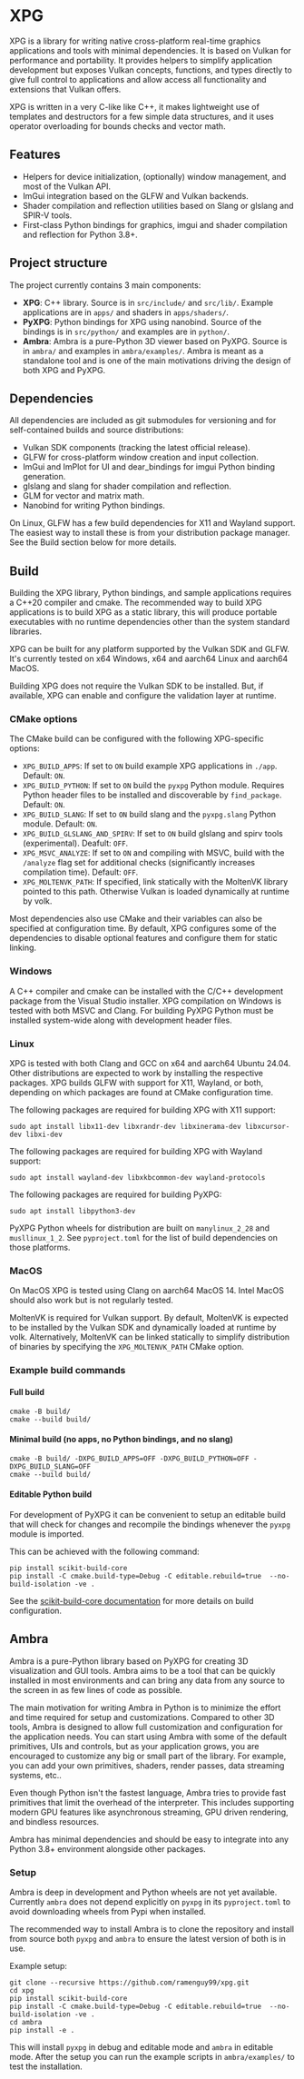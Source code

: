 # XPG

XPG is a library for writing native cross-platform real-time graphics
applications and tools with minimal dependencies. It is based on Vulkan for
performance and portability. It provides helpers to simplify application
development but exposes Vulkan concepts, functions, and types directly to give
full control to applications and allow access all functionality and extensions
that Vulkan offers.

XPG is written in a very C-like like C++, it makes lightweight use of templates
and destructors for a few simple data structures, and it uses operator
overloading for bounds checks and vector math.

## Features

- Helpers for device initialization, (optionally) window management, and most of
  the Vulkan API.
- ImGui integration based on the GLFW and Vulkan backends.
- Shader compilation and reflection utilities based on Slang or glslang and
  SPIR-V tools.
- First-class Python bindings for graphics, imgui and shader compilation
  and reflection for Python 3.8+.

## Project structure

The project currently contains 3 main components:

- **XPG**: C++ library. Source is in `src/include/` and `src/lib/`. Example
  applications are in `apps/` and shaders in `apps/shaders/`.
- **PyXPG**: Python bindings for XPG using nanobind. Source of the bindings is
  in `src/python/` and examples are in `python/`.
- **Ambra**: Ambra is a pure-Python 3D viewer based on PyXPG. Source is in
  `ambra/` and examples in `ambra/examples/`. Ambra is meant as a standalone
  tool and is one of the main motivations driving the design of both XPG and
  PyXPG.

## Dependencies

All dependencies are included as git submodules for versioning and for
self-contained builds and source distributions:

- Vulkan SDK components (tracking the latest official release).
- GLFW for cross-platform window creation and input collection.
- ImGui and ImPlot for UI and dear_bindings for imgui Python binding generation.
- glslang and slang for shader compilation and reflection.
- GLM for vector and matrix math.
- Nanobind for writing Python bindings.

On Linux, GLFW has a few build dependencies for X11 and Wayland support.
The easiest way to install these is from your distribution package manager. See
the Build section below for more details.

## Build

Building the XPG library, Python bindings, and sample applications requires a
C++20 compiler and cmake. The recommended way to build XPG applications is to
build XPG as a static library, this will produce portable executables with no
runtime dependencies other than the system standard libraries.

XPG can be built for any platform supported by the Vulkan SDK and
GLFW. It's currently tested on x64 Windows, x64 and aarch64 Linux and aarch64
MacOS.

Building XPG does not require the Vulkan SDK to be installed. But, if available,
XPG can enable and configure the validation layer at runtime.

### CMake options

The CMake build can be configured with the following XPG-specific options:

- `XPG_BUILD_APPS`: If set to `ON` build example XPG applications in `./app`.
  Default: `ON`.
- `XPG_BUILD_PYTHON`: If set to `ON` build the `pyxpg` Python module.
  Requires Python header files to be installed and discoverable by
  `find_package`. Default: `ON`.
- `XPG_BUILD_SLANG`: If set to `ON` build slang and the `pyxpg.slang` Python
  module. Default: `ON`.
- `XPG_BUILD_GLSLANG_AND_SPIRV`: If set to `ON` build glslang and spirv tools
  (experimental). Deafult: `OFF`.
- `XPG_MSVC_ANALYZE`: If set to `ON` and compiling with MSVC, build with the
  `/analyze` flag set for additional checks (significantly increases
  compilation time). Default: `OFF`.
- `XPG_MOLTENVK_PATH`: If specified, link statically with the MoltenVK library
  pointed to this path. Otherwise Vulkan is loaded dynamically at runtime by
  volk.

Most dependencies also use CMake and their variables can also be specified at
configuration time. By default, XPG configures some of the dependencies to
disable optional features and configure them for static linking.

### Windows

A C++ compiler and cmake can be installed with the C/C++ development package
from the Visual Studio installer. XPG compilation on Windows is tested with both
MSVC and Clang.  For building PyXPG Python must be installed system-wide along
with development header files.

### Linux

XPG is tested with both Clang and GCC on x64 and aarch64 Ubuntu 24.04. Other
distributions are expected to work by installing the respective packages.
XPG builds GLFW with support for X11, Wayland, or both, depending on which
packages are found at CMake configuration time.

The following packages are required for building XPG with X11 support:
```
sudo apt install libx11-dev libxrandr-dev libxinerama-dev libxcursor-dev libxi-dev
```

The following packages are required for building XPG with Wayland support:
```
sudo apt install wayland-dev libxkbcommon-dev wayland-protocols
```

The following packages are required for building PyXPG:
```
sudo apt install libpython3-dev
```

PyXPG Python wheels for distribution are built on `manylinux_2_28` and
`musllinux_1_2`. See `pyproject.toml` for the list of build dependencies on
those platforms.

### MacOS

On MacOS XPG is tested using Clang on aarch64 MacOS 14. Intel MacOS should
also work but is not regularly tested.

MoltenVK is required for Vulkan support. By default, MoltenVK is expected to be
installed by the Vulkan SDK and dynamically loaded at runtime by volk.
Alternatively, MoltenVK can be linked statically to simplify distribution of
binaries by specifying the `XPG_MOLTENVK_PATH` CMake option.

### Example build commands

#### Full build

```
cmake -B build/
cmake --build build/
```

#### Minimal build (no apps, no Python bindings, and no slang)

```
cmake -B build/ -DXPG_BUILD_APPS=OFF -DXPG_BUILD_PYTHON=OFF -DXPG_BUILD_SLANG=OFF
cmake --build build/
```

#### Editable Python build

For development of PyXPG it can be convenient to setup an editable build that
will check for changes and recompile the bindings whenever the `pyxpg` module is
imported.

This can be achieved with the following command:
```
pip install scikit-build-core
pip install -C cmake.build-type=Debug -C editable.rebuild=true  --no-build-isolation -ve .
```

See the [scikit-build-core documentation](https://scikit-build-core.readthedocs.io/en/latest/configuration/index.html#configuration)
for more details on build configuration.

## Ambra

Ambra is a pure-Python library based on PyXPG for creating 3D visualization and
GUI tools. Ambra aims to be a tool that can be quickly installed in most
environments and can bring any data from any source to the screen in as few
lines of code as possible.

The main motivation for writing Ambra in Python is to minimize the effort and
time required for setup and customizations. Compared to other 3D tools, Ambra is
designed to allow full customization and configuration for the application
needs. You can start using Ambra with some of the default primitives, UIs and
controls, but as your application grows, you are encouraged to customize any big
or small part of the library. For example, you can add your own primitives,
shaders, render passes, data streaming systems, etc..

Even though Python isn't the fastest language, Ambra tries to provide fast
primitives that limit the overhead of the interpreter. This includes supporting
modern GPU features like asynchronous streaming, GPU driven rendering, and
bindless resources.

Ambra has minimal dependencies and should be easy to integrate into any Python
3.8+ environment alongside other packages.

### Setup

Ambra is deep in development and Python wheels are not yet available. Currently
`ambra` does not depend explicitly on `pyxpg` in its `pyproject.toml` to avoid
downloading wheels from Pypi when installed.

The recommended way to install Ambra is to clone the repository and install from
source both `pyxpg` and `ambra` to ensure the latest version of both is in use.

Example setup:
```
git clone --recursive https://github.com/ramenguy99/xpg.git
cd xpg
pip install scikit-build-core
pip install -C cmake.build-type=Debug -C editable.rebuild=true  --no-build-isolation -ve .
cd ambra
pip install -e .
```

This will install `pyxpg` in debug and editable mode and `ambra` in editable
mode. After the setup you can run the example scripts in `ambra/examples/` to
test the installation.
